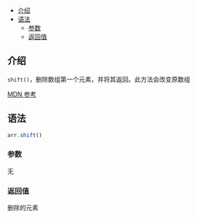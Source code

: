 - [介绍](#介绍)
- [语法](#语法)
  - [参数](#参数)
  - [返回值](#返回值)

## 介绍

`shift()`，删除数组第一个元素，并将其返回。此方法会改变原数组

[MDN 参考](https://developer.mozilla.org/zh-CN/docs/Web/JavaScript/Reference/Global_Objects/Array/shift)

## 语法

```js
arr.shift()
```

### 参数

无

### 返回值

删除的元素
